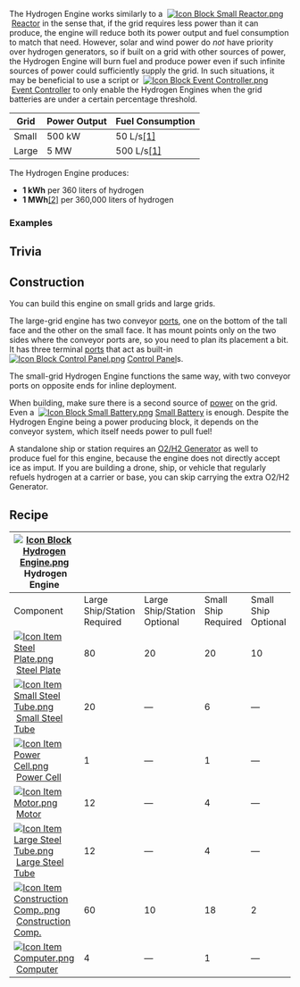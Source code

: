 
The Hydrogen Engine works similarly to a  [![Icon Block Small Reactor.png](https://spaceengineers.wiki.gg/images/thumb/2/23/Icon_Block_Small_Reactor.png/21px-Icon_Block_Small_Reactor.png?64124d)](https://spaceengineers.wiki.gg/wiki/Small_Reactor "Small Reactor") [Reactor](https://spaceengineers.wiki.gg/wiki/Small_Reactor "Small Reactor") in the sense that, if the grid requires less power than it can produce, the engine will reduce both its power output and fuel consumption to match that need. However, solar and wind power do _not_ have priority over hydrogen generators, so if built on a grid with other sources of power, the Hydrogen Engine will burn fuel and produce power even if such infinite sources of power could sufficiently supply the grid. In such situations, it may be beneficial to use a script or  [![Icon Block Event Controller.png](https://spaceengineers.wiki.gg/images/thumb/1/17/Icon_Block_Event_Controller.png/21px-Icon_Block_Event_Controller.png?8d8e4e)](https://spaceengineers.wiki.gg/wiki/Event_Controller "Event Controller") [Event Controller](https://spaceengineers.wiki.gg/wiki/Event_Controller "Event Controller") to only enable the Hydrogen Engines when the grid batteries are under a certain percentage threshold.

| Grid | Power Output | Fuel Consumption |
| --- | --- | --- |
| Small | 500 kW | 50 L/s[\[1\]](#cite_note-1.197.064-1) |
| Large | 5 MW | 500 L/s[\[1\]](#cite_note-1.197.064-1) |

  
The Hydrogen Engine produces:

*   **1 kWh** per 360 liters of hydrogen
*   **1 MWh**[\[2\]](#cite_note-Fuel_Consumption-2) per 360,000 liters of hydrogen

### Examples

## Trivia

## Construction

You can build this engine on small grids and large grids.

The large-grid engine has two conveyor [ports](https://spaceengineers.wiki.gg/wiki/Port "Port"), one on the bottom of the tall face and the other on the small face. It has mount points only on the two sides where the conveyor ports are, so you need to plan its placement a bit. It has three terminal [ports](https://spaceengineers.wiki.gg/wiki/Port "Port") that act as built-in  [![Icon Block Control Panel.png](https://spaceengineers.wiki.gg/images/thumb/f/f1/Icon_Block_Control_Panel.png/21px-Icon_Block_Control_Panel.png?e8d09a)](https://spaceengineers.wiki.gg/wiki/Control_Panel "Control Panel") [Control Panel](https://spaceengineers.wiki.gg/wiki/Control_Panel "Control Panel")s.

The small-grid Hydrogen Engine functions the same way, with two conveyor ports on opposite ends for inline deployment.

When building, make sure there is a second source of [power](https://spaceengineers.wiki.gg/wiki/Power "Power") on the grid. Even a  [![Icon Block Small Battery.png](https://spaceengineers.wiki.gg/images/thumb/9/92/Icon_Block_Small_Battery.png/21px-Icon_Block_Small_Battery.png?998357)](https://spaceengineers.wiki.gg/wiki/Small_Battery "Small Battery") [Small Battery](https://spaceengineers.wiki.gg/wiki/Small_Battery "Small Battery") is enough. Despite the Hydrogen Engine being a power producing block, it depends on the conveyor system, which itself needs power to pull fuel!

A standalone ship or station requires an [O2/H2 Generator](https://spaceengineers.wiki.gg/wiki/O2_H2_Generator "O2 H2 Generator") as well to produce fuel for this engine, because the engine does not directly accept ice as imput. If you are building a drone, ship, or vehicle that regularly refuels hydrogen at a carrier or base, you can skip carrying the extra O2/H2 Generator.

## Recipe

| [![Icon Block Hydrogen Engine.png](https://spaceengineers.wiki.gg/images/thumb/3/34/Icon_Block_Hydrogen_Engine.png/21px-Icon_Block_Hydrogen_Engine.png?7bc9a7)](https://spaceengineers.wiki.gg/wiki/Hydrogen_Engine "Hydrogen Engine") Hydrogen Engine |     |     |     |     |
| --- | --- | --- | --- | --- |
| Component | Large Ship/Station  <br>Required | Large Ship/Station  <br>Optional | Small Ship  <br>Required | Small Ship  <br>Optional |
| [![Icon Item Steel Plate.png](https://spaceengineers.wiki.gg/images/thumb/4/4c/Icon_Item_Steel_Plate.png/21px-Icon_Item_Steel_Plate.png?437e3a)](https://spaceengineers.wiki.gg/wiki/Steel_Plate "Steel Plate") [Steel Plate](https://spaceengineers.wiki.gg/wiki/Steel_Plate "Steel Plate") | 80  | 20  | 20  | 10  |
| [![Icon Item Small Steel Tube.png](https://spaceengineers.wiki.gg/images/thumb/f/f7/Icon_Item_Small_Steel_Tube.png/21px-Icon_Item_Small_Steel_Tube.png?4fe418)](https://spaceengineers.wiki.gg/wiki/Small_Steel_Tube "Small Steel Tube") [Small Steel Tube](https://spaceengineers.wiki.gg/wiki/Small_Steel_Tube "Small Steel Tube") | 20  | —   | 6   | —   |
| [![Icon Item Power Cell.png](https://spaceengineers.wiki.gg/images/thumb/3/37/Icon_Item_Power_Cell.png/21px-Icon_Item_Power_Cell.png?29ae8b)](https://spaceengineers.wiki.gg/wiki/Power_Cell "Power Cell") [Power Cell](https://spaceengineers.wiki.gg/wiki/Power_Cell "Power Cell") | 1   | —   | 1   | —   |
| [![Icon Item Motor.png](https://spaceengineers.wiki.gg/images/thumb/2/2c/Icon_Item_Motor.png/21px-Icon_Item_Motor.png?4a2f3f)](https://spaceengineers.wiki.gg/wiki/Motor "Motor") [Motor](https://spaceengineers.wiki.gg/wiki/Motor "Motor") | 12  | —   | 4   | —   |
| [![Icon Item Large Steel Tube.png](https://spaceengineers.wiki.gg/images/thumb/f/fe/Icon_Item_Large_Steel_Tube.png/21px-Icon_Item_Large_Steel_Tube.png?31c1e4)](https://spaceengineers.wiki.gg/wiki/Large_Steel_Tube "Large Steel Tube") [Large Steel Tube](https://spaceengineers.wiki.gg/wiki/Large_Steel_Tube "Large Steel Tube") | 12  | —   | 4   | —   |
| [![Icon Item Construction Comp..png](https://spaceengineers.wiki.gg/images/thumb/4/45/Icon_Item_Construction_Comp..png/21px-Icon_Item_Construction_Comp..png?cdc26f)](https://spaceengineers.wiki.gg/wiki/Construction_Comp. "Construction Comp.") [Construction Comp.](https://spaceengineers.wiki.gg/wiki/Construction_Comp. "Construction Comp.") | 60  | 10  | 18  | 2   |
| [![Icon Item Computer.png](https://spaceengineers.wiki.gg/images/thumb/7/72/Icon_Item_Computer.png/21px-Icon_Item_Computer.png?65c1a4)](https://spaceengineers.wiki.gg/wiki/Computer "Computer") [Computer](https://spaceengineers.wiki.gg/wiki/Computer "Computer") | 4   | —   | 1   | —   |
